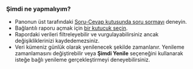 ### <a name="what-now"></a>Şimdi ne yapmalıyım?
* Panonun üst tarafındaki [Soru-Cevap kutusunda soru sormayı](../service-q-and-a.md) deneyin.
* Bağlantılı raporu açmak için [bir kutucuk seçin](../service-dashboard-tiles.md).
* Rapordaki verileri filtreleyebilir ve vurgulayabilirsiniz ancak değişikliklerinizi kaydedemezsiniz.
* Veri kümeniz günlük olarak yenilenecek şekilde zamanlanır. Yenileme zamanlamasını değiştirebilir veya **Şimdi Yenile** seçeneğini kullanarak isteğe bağlı yenileme gerçekleştirmeyi deneyebilirsiniz.

